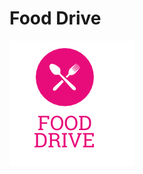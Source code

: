 # Food Drive
![Food Drive Logo](https://github.com/Raja-Sharma/FoodDrive/blob/master/app/assets/images/Food%20Drive%20logo.png?raw=true "Food Drive Logo")
